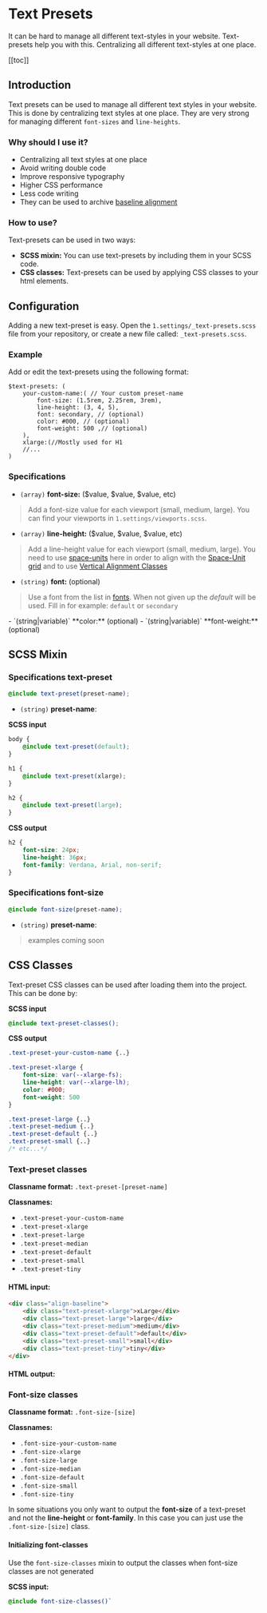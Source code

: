 # Text Presets
It can be hard to manage all different text-styles in your website. Text-presets help you with this. Centralizing all different text-styles at one place.

[[toc]]

## Introduction
Text presets can be used to manage all different text styles in your website. This is done by centralizing text styles at one place. They are very strong for managing different `font-sizes` and `line-heights`.

### Why should I use it?
- Centralizing all text styles at one place
- Avoid writing double code
- Improve responsive typography 
- Higher CSS performance
- Less code writing
- They can be used to archive [baseline alignment](../typography/vertical-alignments.md)

### How to use?
Text-presets can be used in two ways:
- **SCSS mixin:** You can use text-presets by including them in your SCSS code. 
- **CSS classes:** Text-presets can be used by applying CSS classes to your html elements. 

## Configuration 
Adding a new text-preset is easy. Open the `1.settings/_text-presets.scss` file from your repository, or create a new file called: `_text-presets.scss`. 

### Example
Add or edit the text-presets using the following format:
```scss{2-8}
$text-presets: (
	your-custom-name:( // Your custom preset-name
		font-size: (1.5rem, 2.25rem, 3rem),
		line-height: (3, 4, 5),
		font: secondary, // (optional)
		color: #000, // (optional)
		font-weight: 500 ,// (optional)
	),
	xlarge:(//Mostly used for H1
	//...
)
```

### Specifications

- `(array)` **font-size:** ($value, $value, $value, etc)

> Add a font-size value for each viewport  (small, medium, large). You can find your viewports in `1.settings/viewports.scss`.
  
- `(array)` **line-height:** ($value, $value, $value, etc)

> Add a line-height value for each viewport  (small, medium, large). You need to use [space-units](base-principles/space-unit-grid.md) here in order to align with the [Space-Unit grid](base-principles/space-unit-grid.md)  and to use [Vertical Alignment Classes](/typography/vertical-alignments)

- `(string)` **font:** (optional) 

> Use a font from the list in [fonts](font-presets.md). When not given up the *default* will be used. 
Fill in for example: `default` or `secondary`

<Badge text="1.1+"/>
- `(string|variable)` **color:** (optional)
- `(string|variable)` **font-weight:** (optional)

## SCSS Mixin

### Specifications text-preset
```scss
@include text-preset(preset-name); 
```
- `(string)` **preset-name**:


**SCSS input**
```scss
body {
	@include text-preset(default);
}

h1 {
	@include text-preset(xlarge);
}

h2 {
	@include text-preset(large);
}

```

**CSS output**
```css
h2 {
	font-size: 24px;
	line-height: 36px;
	font-family: Verdana, Arial, non-serif;
}
```

### Specifications font-size
```scss
@include font-size(preset-name); 
```
- `(string)` **preset-name**:

> examples coming soon 

## CSS Classes
Text-preset CSS classes can be used after loading them into the project. This can be done by:

**SCSS input**
```scss
@include text-preset-classes();
``` 
**CSS output**
```css
.text-preset-your-custom-name {..}

.text-preset-xlarge {
	font-size: var(--xlarge-fs);
	line-height: var(--xlarge-lh);
	color: #000;
	font-weight: 500
}

.text-preset-large {..}
.text-preset-medium {..}
.text-preset-default {..}
.text-preset-small {..}
/* etc...*/
```

### Text-preset classes
**Classname format:** `.text-preset-[preset-name]`

**Classnames:** 
- `.text-preset-your-custom-name` 
- `.text-preset-xlarge` 
- `.text-preset-large` 
- `.text-preset-median`
- `.text-preset-default`
- `.text-preset-small`
- `.text-preset-tiny`

#### HTML input:
```html
<div class="align-baseline">
	<div class="text-preset-xlarge">xLarge</div> 
	<div class="text-preset-large">large</div> 
	<div class="text-preset-medium">medium</div> 
	<div class="text-preset-default">default</div> 
	<div class="text-preset-small">small</div> 
	<div class="text-preset-tiny">tiny</div>
</div>
```
#### HTML output:
<Typography-FontClasses-TextPreset/>

### Font-size classes
**Classname format:** `.font-size-[size]`

**Classnames:** 
 - `.font-size-your-custom-name` 
 - `.font-size-xlarge` 
 - `.font-size-large` 
 - `.font-size-median`
 - `.font-size-default`
 - `.font-size-small`
 - `.font-size-tiny`
 
In some situations you only want to output the **font-size** of a text-preset and not the **line-height** or **font-family**. In this case you can just use the `.font-size-[size]` class.


<Typography-FontClasses-FontSize/>


#### Initializing font-classes 
Use the `font-size-classes` mixin to output the classes when font-size classes are not generated

**SCSS input:** 
```scss
@include font-size-classes()`
````

